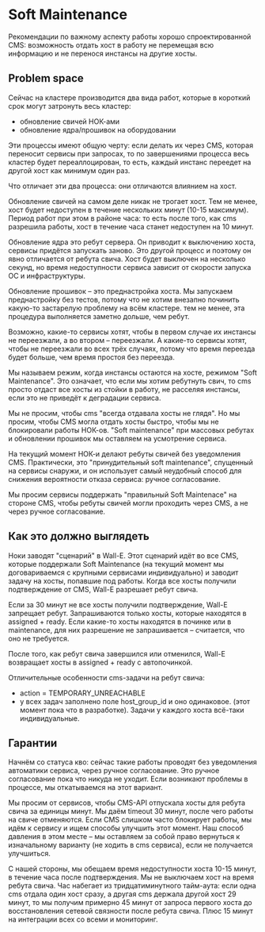 # Soft Maintenance

Рекомендации по важному аспекту работы хорошо спроектированной CMS: возможность отдать хост в работу не перемещая всю информацию и не перенося инстансы на другие хосты.

## Problem space

Сейчас на кластере производится два вида работ, которые в короткий срок могут затронуть весь кластер:
* обновление свичей НОК-ами
* обновление ядра/прошивок на оборудовании

Эти процессы имеют общую черту: если делать их через CMS, которая переносит сервисы при запросах, то по завершениями процесса весь кластер будет переаллоцирован, то есть, каждый инстанс переедет на другой хост как минимум один раз.

Что отличает эти два процесса: они отличаются влиянием на хост.

Обновление свичей на самом деле никак не трогает хост. Тем не менее, хост будет недоступен в течение нескольких минут (10-15 максимум). Период работ при этом в районе часа: то есть после того, как cms разрешила работы, хост в течение часа станет недоступен на 10 минут.

Обновление ядра это ребут сервера. Он приводит к выключению хоста, сервисы придётся запускать заново. Это другой процесс и поэтому он явно отличается от ребута свича. Хост будет выключен на несколько секунд, но время недоступности сервиса зависит от скорости запуска ОС и инфраструктуры.

Обновление прошивок – это преднастройка хоста. Мы запускаем преднастройку без тестов, потому что не хотим внезапно починить какую-то застарелую проблему на всём кластере. тем не менее, эта процедура выполняется заметно дольше, чем ребут.

Возможно, какие-то сервисы хотят, чтобы в первом случае их инстансы не переезжали, а во втором – переезжали. А какие-то сервисы хотят, чтобы не переезжали во всех трёх случаях, потому что время переезда будет больше, чем время простоя без переезда.

Мы называем режим, когда инстансы остаются на хосте, режимом "Soft Maintenance". Это означает, что если мы хотим ребутнуть свич, то cms просто отдаст все хосты из стойки в работу, не расселяя инстансы, если это не приведёт к деградации сервиса.

Мы не просим, чтобы cms "всегда отдавала хосты не глядя". Но мы просим, чтобы CMS могла отдать хосты быстро, чтобы мы не блокировали работы НОК-ов. "Soft maintenance" при массовых ребутах и обновлении прошивок мы оставляем на усмотрение сервиса.

На текущий момент НОК-и делают ребуты свичей без уведомления CMS. Практически, это "принудительный soft maintenance", спущенный на сервисы снаружи, и он использует самый неудобный способ для снижения вероятности отказа сервиса: ручное согласование.

Мы просим сервисы поддержать "правильный Soft Maintenace" на стороне CMS, чтобы ребуты свичей могли проходить через CMS, а не через ручное согласование.

## Как это должно выглядеть
Ноки заводят "сценарий" в Wall-E. Этот сценарий идёт во все CMS, которые поддержали Soft Maintenance (на текущий момент мы договариваемся с крупными сервисами индивидуально) и заводит задачу на хосты, попавшие под работы. Когда все хосты получили подтверждение от CMS, Wall-E разрешает ребут свича.

Если за 30 минут не все хосты получили подтверждение, Wall-E запрещает ребут. Запрашиваются только хосты, которые находятся в assigned + ready. Если какие-то хосты находятся в починке или в maintenance, для них разрешение не запрашивается – считается, что оно не требуется.

После того, как ребут свича завершился или отменился, Wall-E возвращает хосты в assigned + ready с автопочинкой.

Отличительные особенности cms-задачи на ребут свича:
* action = TEMPORARY_UNREACHABLE
* у всех задач заполнено поле host_group_id и оно одинаковое. (этот момент пока что в разработке). Задачи у каждого хоста всё-таки индивидуальные.

## Гарантии
Начнём со статуса кво: сейчас такие работы проводят без уведомления автоматики сервиса, через ручное согласование. Это ручное согласование пока что никуда не уходит. Если возникают проблемы в процессе, мы откатываемся на этот вариант.

Мы просим от сервисов, чтобы CMS-API отпускала хосты для ребута свича за единицы минут. Мы даём timeout 30 минут, после чего работы на свиче отменяются. Если CMS слишком часто блокирует работы, мы идём к сервису и ищем способы улучшить этот момент. Наш способ давления в этом месте – мы оставляем за собой право вернуться к изначальному варианту (не ходить в cms сервиса), если не получается улучшиться.

С нашей стороны, мы обещаем время недоступности хоста 10-15 минут, в течение часа после подтверждения. Мы не выключаем хост на время ребута свича. Час набегает из тридцатиминутного тайм-аута: если одна cms отдала один хост сразу, а другая cms держала другой хост 29 минут, то мы получим примерно 45 минут от запроса первого хоста до восстановления сетевой связности после ребута свича. Плюс 15 минут на интеграции всех со всеми и мониторинг.
